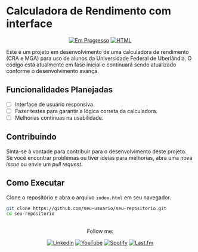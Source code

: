 # Calculadora de Rendimento com interface

<div align="center">
  
[![Em Progresso](https://img.shields.io/badge/Status-Em%20Progresso-yellow.svg)](https://github.com/me15degreesm/interface-calculadora-rendimento)
[![HTML](https://img.shields.io/badge/HTML-5-blue.svg)](https://developer.mozilla.org/en-US/docs/Web/Guide/HTML/HTML5)
  
</div>


Este é um projeto em desenvolvimento de uma calculadora de rendimento (CRA e MGA) para uso de alunos da Universidade Federal de Uberlândia. O código está atualmente em fase inicial e continuará sendo atualizado conforme o desenvolvimento avança.

## Funcionalidades Planejadas

- [ ] Interface de usuário responsiva.
- [ ] Fazer testes para garantir a lógica correta da calculadora.
- [ ] Melhorias contínuas na usabilidade.

## Contribuindo

Sinta-se à vontade para contribuir para o desenvolvimento deste projeto. Se você encontrar problemas ou tiver ideias para melhorias, abra uma nova *issue* ou envie um *pull request*.

## Como Executar

Clone o repositório e abra o arquivo `index.html` em seu navegador.

```bash
git clone https://github.com/seu-usuario/seu-repositorio.git
cd seu-repositorio
```
##
<div align="center">
Follow me:
  
  [![LinkedIn](https://img.shields.io/badge/LinkedIn-0077B5?style=flat&logo=linkedin&logoColor=white)](https://www.linkedin.com/in/maria-eduarda-nascimento-andrade-bb0b86213/)
  [![YouTube](https://img.shields.io/badge/YouTube-FF0000?style=flat&logo=youtube&logoColor=white)](https://www.youtube.com/channel/UCh6sgz1ij_my64lX8rQnPXg)
  [![Spotify](https://img.shields.io/badge/Spotify-1ED760?style=flat&logo=spotify&logoColor=white)](https://open.spotify.com/user/223w3q4xdm4pquahzl5xhfpia?si=t08g7SlVRvqhF0LseXTyXg&nd=1&dlsi=87356229bcf14264)
  [![Last.fm](https://img.shields.io/badge/Last.fm-D51007?style=flat&logo=last.fm&logoColor=white)](https://www.last.fm/user/me15degrees)
  

</div>
